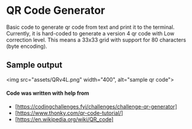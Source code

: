 # QR Code Generator

Basic code to generate qr code from text and print it to the terminal.
Currently, it is hard-coded to generate a version 4 qr code with Low correction level.
This means a 33x33 grid with support for 80 characters (byte encoding).

## Sample output
<img src="assets/QRv4L.png" width="400", alt="sample qr code">

#### Code was written with help from
- [https://codingchallenges.fyi/challenges/challenge-qr-generator]
- [https://www.thonky.com/qr-code-tutorial/]
- [https://en.wikipedia.org/wiki/QR_code]

